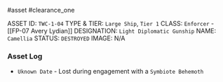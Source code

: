 #asset #clearance_one 

ASSET ID: `TWC-1-04`
TYPE & TIER: `Large Ship`, `Tier 1`
CLASS: `Enforcer` - [[FP-07 Avery Lydian]]
DESIGNATION: `Light Diplomatic Gunship`
NAME: `Camellia`
STATUS: `DESTROYED`
IMAGE: N/A
### Asset Log
- `Uknown Date` - Lost during engagement with a `Symbiote Behemoth`